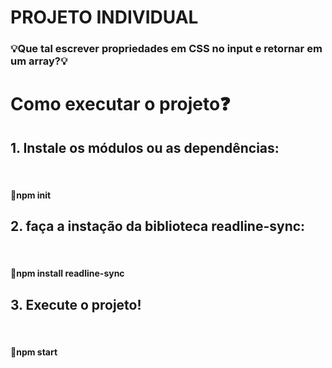 # PROJETO INDIVIDUAL 

<h3>💡Que tal escrever propriedades em CSS no input e retornar em um array?💡</h3>

<h1>Como executar o projeto❓</h1>
<h2>1. Instale os módulos ou as dependências:</h2><br>
<h4>🧩npm init</h4>
<h2>2. faça a instação da biblioteca readline-sync:</h2><br>
<h4>🧩npm install readline-sync</h4>
<h2>3. Execute o projeto!</h2><br>
<h4>🧩npm start</h4>



